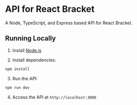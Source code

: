 # API for React Bracket

A Node, TypeScript, and Express based API for React Bracket.

## Running Locally

1. Install [Node.js](https://nodejs.org/)

2. Install dependencies:

```bash
npm install
```

3. Run the API:

```bash
npm run dev
```

4. Access the API at `http://localhost:3000`
